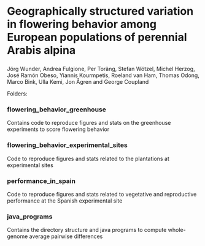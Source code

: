 ###
# Geographically structured variation in flowering behavior among European populations of perennial Arabis alpina
###

Jörg Wunder, Andrea Fulgione, Per Toräng, Stefan Wötzel, Michel Herzog, José Ramón Obeso, Yiannis Kourmpetis, Roeland van Ham, Thomas Odong, Marco Bink, Ulla Kemi, Jon Ågren and George Coupland

Folders:

### flowering_behavior_greenhouse
Contains code to reproduce figures and stats on the greenhouse experiments to score flowering behavior

### flowering_behavior_experimental_sites
Code to reproduce figures and stats related to the plantations at experimental sites

### performance_in_spain
Code to reproduce figures and stats related to vegetative and reproductive performance at the Spanish experimental site

### java_programs
Contains the directory structure and java programs to compute whole-genome average pairwise differences

